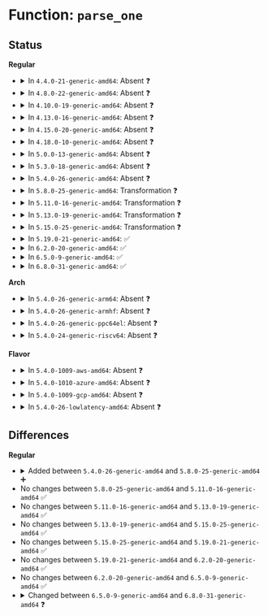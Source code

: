 # Function: <code>parse_one</code>

## Status
<b>Regular</b>
<ul>
<li>
<details>
<summary>In <code>4.4.0-21-generic-amd64</code>: Absent ❓</summary>

```json
{
  "name": "parse_one",
  "collision_type": "Unique Static",
  "inline_type": "Full",
  "funcs": [
    {
      "addr": 18446744071579499336,
      "name": "parse_one",
      "external": false,
      "loc": "kernel/params.c:120",
      "file": "kernel/params.c",
      "inline": "not declared, inlined",
      "caller_inline": [
        "kernel/params.c:parse_args"
      ],
      "caller_func": []
    }
  ],
  "symbols": []
}
```
</details>
</li>
<li>
<details>
<summary>In <code>4.8.0-22-generic-amd64</code>: Absent ❓</summary>

```json
{
  "name": "parse_one",
  "collision_type": "Unique Static",
  "inline_type": "Full",
  "funcs": [
    {
      "addr": 18446744071579513407,
      "name": "parse_one",
      "external": false,
      "loc": "kernel/params.c:120",
      "file": "kernel/params.c",
      "inline": "not declared, inlined",
      "caller_inline": [
        "kernel/params.c:parse_args"
      ],
      "caller_func": []
    }
  ],
  "symbols": []
}
```
</details>
</li>
<li>
<details>
<summary>In <code>4.10.0-19-generic-amd64</code>: Absent ❓</summary>

```json
{
  "name": "parse_one",
  "collision_type": "Unique Static",
  "inline_type": "Full",
  "funcs": [
    {
      "addr": 18446744071579534079,
      "name": "parse_one",
      "external": false,
      "loc": "kernel/params.c:120",
      "file": "kernel/params.c",
      "inline": "not declared, inlined",
      "caller_inline": [
        "kernel/params.c:parse_args"
      ],
      "caller_func": []
    }
  ],
  "symbols": []
}
```
</details>
</li>
<li>
<details>
<summary>In <code>4.13.0-16-generic-amd64</code>: Absent ❓</summary>

```json
{
  "name": "parse_one",
  "collision_type": "Unique Static",
  "inline_type": "Full",
  "funcs": [
    {
      "addr": 18446744071579521510,
      "name": "parse_one",
      "external": false,
      "loc": "kernel/params.c:120",
      "file": "kernel/params.c",
      "inline": "not declared, inlined",
      "caller_inline": [
        "kernel/params.c:parse_args"
      ],
      "caller_func": []
    }
  ],
  "symbols": []
}
```
</details>
</li>
<li>
<details>
<summary>In <code>4.15.0-20-generic-amd64</code>: Absent ❓</summary>

```json
{
  "name": "parse_one",
  "collision_type": "Unique Static",
  "inline_type": "Full",
  "funcs": [
    {
      "addr": 18446744071579547817,
      "name": "parse_one",
      "external": false,
      "loc": "kernel/params.c:126",
      "file": "kernel/params.c",
      "inline": "not declared, inlined",
      "caller_inline": [
        "kernel/params.c:parse_args"
      ],
      "caller_func": []
    }
  ],
  "symbols": []
}
```
</details>
</li>
<li>
<details>
<summary>In <code>4.18.0-10-generic-amd64</code>: Absent ❓</summary>

```json
{
  "name": "parse_one",
  "collision_type": "Unique Static",
  "inline_type": "Full",
  "funcs": [
    {
      "addr": 18446744071579575497,
      "name": "parse_one",
      "external": false,
      "loc": "kernel/params.c:126",
      "file": "kernel/params.c",
      "inline": "not declared, inlined",
      "caller_inline": [
        "kernel/params.c:parse_args"
      ],
      "caller_func": []
    }
  ],
  "symbols": []
}
```
</details>
</li>
<li>
<details>
<summary>In <code>5.0.0-13-generic-amd64</code>: Absent ❓</summary>

```json
{
  "name": "parse_one",
  "collision_type": "Unique Static",
  "inline_type": "Full",
  "funcs": [
    {
      "addr": 18446744071579612665,
      "name": "parse_one",
      "external": false,
      "loc": "kernel/params.c:126",
      "file": "kernel/params.c",
      "inline": "not declared, inlined",
      "caller_inline": [
        "kernel/params.c:parse_args"
      ],
      "caller_func": []
    }
  ],
  "symbols": []
}
```
</details>
</li>
<li>
<details>
<summary>In <code>5.3.0-18-generic-amd64</code>: Absent ❓</summary>

```json
{
  "name": "parse_one",
  "collision_type": "Unique Static",
  "inline_type": "Full",
  "funcs": [
    {
      "addr": 18446744071579637025,
      "name": "parse_one",
      "external": false,
      "loc": "kernel/params.c:114",
      "file": "kernel/params.c",
      "inline": "not declared, inlined",
      "caller_inline": [
        "kernel/params.c:parse_args"
      ],
      "caller_func": []
    }
  ],
  "symbols": []
}
```
</details>
</li>
<li>
<details>
<summary>In <code>5.4.0-26-generic-amd64</code>: Absent ❓</summary>

```json
{
  "name": "parse_one",
  "collision_type": "Unique Static",
  "inline_type": "Full",
  "funcs": [
    {
      "addr": 18446744071579662609,
      "name": "parse_one",
      "external": false,
      "loc": "kernel/params.c:115",
      "file": "kernel/params.c",
      "inline": "not declared, inlined",
      "caller_inline": [
        "kernel/params.c:parse_args"
      ],
      "caller_func": []
    }
  ],
  "symbols": []
}
```
</details>
</li>
<li>
<details>
<summary>In <code>5.8.0-25-generic-amd64</code>: Transformation ❓</summary>

```c
int parse_one(char * param, char * val, const char * doing, const struct kernel_param * params, unsigned int num_params, s16 min_level, s16 max_level, void * arg, int (*)(char *, char *, const char *, void *) handle_unknown)
```

```json
{
  "name": "parse_one",
  "collision_type": "Unique Static",
  "inline_type": "No",
  "funcs": [
    {
      "addr": 0,
      "name": "parse_one",
      "external": false,
      "loc": "kernel/params.c:115",
      "file": "kernel/params.c",
      "inline": "seen, unknown",
      "caller_inline": [],
      "caller_func": [
        "kernel/params.c:parse_args"
      ]
    }
  ],
  "symbols": [
    {
      "addr": 18446744071579695168,
      "name": "parse_one",
      "section": ".text",
      "bind": "STB_LOCAL",
      "size": 512
    },
    {
      "addr": 18446744071579696680,
      "name": "parse_one.cold",
      "section": ".text",
      "bind": "STB_LOCAL",
      "size": 21
    }
  ]
}
```
</details>
</li>
<li>
<details>
<summary>In <code>5.11.0-16-generic-amd64</code>: Transformation ❓</summary>

```c
int parse_one(char * param, char * val, const char * doing, const struct kernel_param * params, unsigned int num_params, s16 min_level, s16 max_level, void * arg, int (*)(char *, char *, const char *, void *) handle_unknown)
```

```json
{
  "name": "parse_one",
  "collision_type": "Unique Static",
  "inline_type": "No",
  "funcs": [
    {
      "addr": 0,
      "name": "parse_one",
      "external": false,
      "loc": "kernel/params.c:115",
      "file": "kernel/params.c",
      "inline": "seen, unknown",
      "caller_inline": [],
      "caller_func": [
        "kernel/params.c:parse_args"
      ]
    }
  ],
  "symbols": [
    {
      "addr": 18446744071579673488,
      "name": "parse_one",
      "section": ".text",
      "bind": "STB_LOCAL",
      "size": 512
    },
    {
      "addr": 18446744071591281144,
      "name": "parse_one.cold",
      "section": ".text",
      "bind": "STB_LOCAL",
      "size": 21
    }
  ]
}
```
</details>
</li>
<li>
<details>
<summary>In <code>5.13.0-19-generic-amd64</code>: Transformation ❓</summary>

```c
int parse_one(char * param, char * val, const char * doing, const struct kernel_param * params, unsigned int num_params, s16 min_level, s16 max_level, void * arg, int (*)(char *, char *, const char *, void *) handle_unknown)
```

```json
{
  "name": "parse_one",
  "collision_type": "Unique Static",
  "inline_type": "No",
  "funcs": [
    {
      "addr": 0,
      "name": "parse_one",
      "external": false,
      "loc": "kernel/params.c:115",
      "file": "kernel/params.c",
      "inline": "seen, unknown",
      "caller_inline": [],
      "caller_func": [
        "kernel/params.c:parse_args"
      ]
    }
  ],
  "symbols": [
    {
      "addr": 18446744071579680336,
      "name": "parse_one",
      "section": ".text",
      "bind": "STB_LOCAL",
      "size": 512
    },
    {
      "addr": 18446744071591224091,
      "name": "parse_one.cold",
      "section": ".text",
      "bind": "STB_LOCAL",
      "size": 21
    }
  ]
}
```
</details>
</li>
<li>
<details>
<summary>In <code>5.15.0-25-generic-amd64</code>: Transformation ❓</summary>

```c
int parse_one(char * param, char * val, const char * doing, const struct kernel_param * params, unsigned int num_params, s16 min_level, s16 max_level, void * arg, int (*)(char *, char *, const char *, void *) handle_unknown)
```

```json
{
  "name": "parse_one",
  "collision_type": "Unique Static",
  "inline_type": "No",
  "funcs": [
    {
      "addr": 0,
      "name": "parse_one",
      "external": false,
      "loc": "kernel/params.c:115",
      "file": "kernel/params.c",
      "inline": "seen, unknown",
      "caller_inline": [],
      "caller_func": [
        "kernel/params.c:parse_args"
      ]
    }
  ],
  "symbols": [
    {
      "addr": 18446744071579758672,
      "name": "parse_one",
      "section": ".text",
      "bind": "STB_LOCAL",
      "size": 506
    },
    {
      "addr": 18446744071592105561,
      "name": "parse_one.cold",
      "section": ".text",
      "bind": "STB_LOCAL",
      "size": 21
    }
  ]
}
```
</details>
</li>
<li>
<details>
<summary>In <code>5.19.0-21-generic-amd64</code>: ✅</summary>

```c
int parse_one(char * param, char * val, const char * doing, const struct kernel_param * params, unsigned int num_params, s16 min_level, s16 max_level, void * arg, int (*)(char *, char *, const char *, void *) handle_unknown)
```

```json
{
  "name": "parse_one",
  "collision_type": "Unique Static",
  "inline_type": "No",
  "funcs": [
    {
      "addr": 18446744071579864768,
      "name": "parse_one",
      "external": false,
      "loc": "kernel/params.c:115",
      "file": "kernel/params.c",
      "inline": "seen, unknown",
      "caller_inline": [],
      "caller_func": [
        "kernel/params.c:parse_args"
      ]
    }
  ],
  "symbols": [
    {
      "addr": 18446744071579864768,
      "name": "parse_one",
      "section": ".text",
      "bind": "STB_LOCAL",
      "size": 498
    }
  ]
}
```
</details>
</li>
<li>
<details>
<summary>In <code>6.2.0-20-generic-amd64</code>: ✅</summary>

```c
int parse_one(char * param, char * val, const char * doing, const struct kernel_param * params, unsigned int num_params, s16 min_level, s16 max_level, void * arg, int (*)(char *, char *, const char *, void *) handle_unknown)
```

```json
{
  "name": "parse_one",
  "collision_type": "Unique Static",
  "inline_type": "No",
  "funcs": [
    {
      "addr": 18446744071580007024,
      "name": "parse_one",
      "external": false,
      "loc": "kernel/params.c:115",
      "file": "kernel/params.c",
      "inline": "seen, unknown",
      "caller_inline": [],
      "caller_func": [
        "kernel/params.c:parse_args"
      ]
    }
  ],
  "symbols": [
    {
      "addr": 18446744071580007024,
      "name": "parse_one",
      "section": ".text",
      "bind": "STB_LOCAL",
      "size": 498
    }
  ]
}
```
</details>
</li>
<li>
<details>
<summary>In <code>6.5.0-9-generic-amd64</code>: ✅</summary>

```c
int parse_one(char * param, char * val, const char * doing, const struct kernel_param * params, unsigned int num_params, s16 min_level, s16 max_level, void * arg, int (*)(char *, char *, const char *, void *) handle_unknown)
```

```json
{
  "name": "parse_one",
  "collision_type": "Unique Static",
  "inline_type": "No",
  "funcs": [
    {
      "addr": 18446744071580060864,
      "name": "parse_one",
      "external": false,
      "loc": "kernel/params.c:116",
      "file": "kernel/params.c",
      "inline": "seen, unknown",
      "caller_inline": [],
      "caller_func": [
        "kernel/params.c:parse_args"
      ]
    }
  ],
  "symbols": [
    {
      "addr": 18446744071580060864,
      "name": "parse_one",
      "section": ".text",
      "bind": "STB_LOCAL",
      "size": 498
    }
  ]
}
```
</details>
</li>
<li>
<details>
<summary>In <code>6.8.0-31-generic-amd64</code>: ✅</summary>

```c
int parse_one(char * param, char * val, const char * doing, const struct kernel_param * params, unsigned int num_params, s16 min_level, s16 max_level, void * arg, parse_unknown_fn handle_unknown)
```

```json
{
  "name": "parse_one",
  "collision_type": "Unique Static",
  "inline_type": "No",
  "funcs": [
    {
      "addr": 18446744071580103488,
      "name": "parse_one",
      "external": false,
      "loc": "kernel/params.c:117",
      "file": "kernel/params.c",
      "inline": "seen, unknown",
      "caller_inline": [],
      "caller_func": [
        "kernel/params.c:parse_args"
      ]
    }
  ],
  "symbols": [
    {
      "addr": 18446744071580103488,
      "name": "parse_one",
      "section": ".text",
      "bind": "STB_LOCAL",
      "size": 498
    }
  ]
}
```
</details>
</li>
</ul>
<b>Arch</b>
<ul>
<li>
<details>
<summary>In <code>5.4.0-26-generic-arm64</code>: Absent ❓</summary>

```json
{
  "name": "parse_one",
  "collision_type": "Unique Static",
  "inline_type": "Full",
  "funcs": [
    {
      "addr": 18446603336490838932,
      "name": "parse_one",
      "external": false,
      "loc": "kernel/params.c:115",
      "file": "kernel/params.c",
      "inline": "not declared, inlined",
      "caller_inline": [
        "kernel/params.c:parse_args"
      ],
      "caller_func": []
    }
  ],
  "symbols": []
}
```
</details>
</li>
<li>
<details>
<summary>In <code>5.4.0-26-generic-armhf</code>: Absent ❓</summary>

```json
{
  "name": "parse_one",
  "collision_type": "Unique Static",
  "inline_type": "Full",
  "funcs": [
    {
      "addr": 3224868168,
      "name": "parse_one",
      "external": false,
      "loc": "kernel/params.c:115",
      "file": "kernel/params.c",
      "inline": "not declared, inlined",
      "caller_inline": [
        "kernel/params.c:parse_args"
      ],
      "caller_func": []
    }
  ],
  "symbols": []
}
```
</details>
</li>
<li>
<details>
<summary>In <code>5.4.0-26-generic-ppc64el</code>: Absent ❓</summary>

```json
{
  "name": "parse_one",
  "collision_type": "Unique Static",
  "inline_type": "Full",
  "funcs": [
    {
      "addr": 13835058055283675272,
      "name": "parse_one",
      "external": false,
      "loc": "kernel/params.c:115",
      "file": "kernel/params.c",
      "inline": "not declared, inlined",
      "caller_inline": [
        "kernel/params.c:parse_args"
      ],
      "caller_func": []
    }
  ],
  "symbols": []
}
```
</details>
</li>
<li>
<details>
<summary>In <code>5.4.0-24-generic-riscv64</code>: Absent ❓</summary>

```json
{
  "name": "parse_one",
  "collision_type": "Unique Static",
  "inline_type": "Full",
  "funcs": [
    {
      "addr": 18446743936271508584,
      "name": "parse_one",
      "external": false,
      "loc": "kernel/params.c:115",
      "file": "kernel/params.c",
      "inline": "not declared, inlined",
      "caller_inline": [
        "kernel/params.c:parse_args"
      ],
      "caller_func": []
    }
  ],
  "symbols": []
}
```
</details>
</li>
</ul>
<b>Flavor</b>
<ul>
<li>
<details>
<summary>In <code>5.4.0-1009-aws-amd64</code>: Absent ❓</summary>

```json
{
  "name": "parse_one",
  "collision_type": "Unique Static",
  "inline_type": "Full",
  "funcs": [
    {
      "addr": 18446744071579638929,
      "name": "parse_one",
      "external": false,
      "loc": "kernel/params.c:115",
      "file": "kernel/params.c",
      "inline": "not declared, inlined",
      "caller_inline": [
        "kernel/params.c:parse_args"
      ],
      "caller_func": []
    }
  ],
  "symbols": []
}
```
</details>
</li>
<li>
<details>
<summary>In <code>5.4.0-1010-azure-amd64</code>: Absent ❓</summary>

```json
{
  "name": "parse_one",
  "collision_type": "Unique Static",
  "inline_type": "Full",
  "funcs": [
    {
      "addr": 18446744071579567226,
      "name": "parse_one",
      "external": false,
      "loc": "kernel/params.c:115",
      "file": "kernel/params.c",
      "inline": "not declared, inlined",
      "caller_inline": [
        "kernel/params.c:parse_args"
      ],
      "caller_func": []
    }
  ],
  "symbols": []
}
```
</details>
</li>
<li>
<details>
<summary>In <code>5.4.0-1009-gcp-amd64</code>: Absent ❓</summary>

```json
{
  "name": "parse_one",
  "collision_type": "Unique Static",
  "inline_type": "Full",
  "funcs": [
    {
      "addr": 18446744071579636193,
      "name": "parse_one",
      "external": false,
      "loc": "kernel/params.c:115",
      "file": "kernel/params.c",
      "inline": "not declared, inlined",
      "caller_inline": [
        "kernel/params.c:parse_args"
      ],
      "caller_func": []
    }
  ],
  "symbols": []
}
```
</details>
</li>
<li>
<details>
<summary>In <code>5.4.0-26-lowlatency-amd64</code>: Absent ❓</summary>

```json
{
  "name": "parse_one",
  "collision_type": "Unique Static",
  "inline_type": "Full",
  "funcs": [
    {
      "addr": 18446744071579670033,
      "name": "parse_one",
      "external": false,
      "loc": "kernel/params.c:115",
      "file": "kernel/params.c",
      "inline": "not declared, inlined",
      "caller_inline": [
        "kernel/params.c:parse_args"
      ],
      "caller_func": []
    }
  ],
  "symbols": []
}
```
</details>
</li>
</ul>

## Differences
<b>Regular</b>
<ul>
<li>
<details>
<summary>Added between <code>5.4.0-26-generic-amd64</code> and <code>5.8.0-25-generic-amd64</code> ➕</summary>

```c
int parse_one(char * param, char * val, const char * doing, const struct kernel_param * params, unsigned int num_params, s16 min_level, s16 max_level, void * arg, int (*)(char *, char *, const char *, void *) handle_unknown)
```
</details>
</li>
<li>
No changes between <code>5.8.0-25-generic-amd64</code> and <code>5.11.0-16-generic-amd64</code> ✅
</li>
<li>
No changes between <code>5.11.0-16-generic-amd64</code> and <code>5.13.0-19-generic-amd64</code> ✅
</li>
<li>
No changes between <code>5.13.0-19-generic-amd64</code> and <code>5.15.0-25-generic-amd64</code> ✅
</li>
<li>
No changes between <code>5.15.0-25-generic-amd64</code> and <code>5.19.0-21-generic-amd64</code> ✅
</li>
<li>
No changes between <code>5.19.0-21-generic-amd64</code> and <code>6.2.0-20-generic-amd64</code> ✅
</li>
<li>
No changes between <code>6.2.0-20-generic-amd64</code> and <code>6.5.0-9-generic-amd64</code> ✅
</li>
<li>
<details>
<summary>Changed between <code>6.5.0-9-generic-amd64</code> and <code>6.8.0-31-generic-amd64</code> ❓</summary>
<ul>
<li>
<b>Param type changed. </b>
<code>int (*)(char *, char *, const char *, void *) handle_unknown</code> ➡️ <code>parse_unknown_fn handle_unknown</code>
</li>
</ul>
</details>
</li>
</ul>
